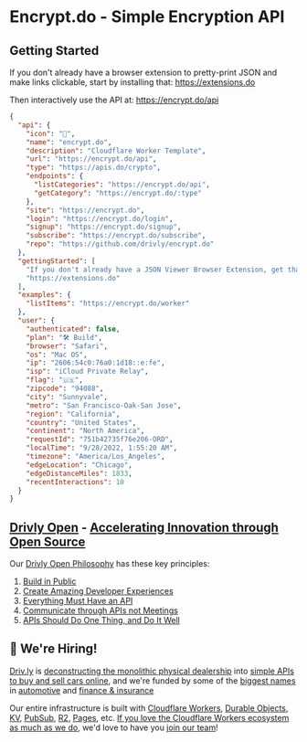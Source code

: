 # Encrypt.do - Simple Encryption API

## Getting Started

If you don't already have a browser extension to pretty-print JSON and make links clickable, start by installing that: <https://extensions.do>

Then interactively use the API at: <https://encrypt.do/api>

```json
{
  "api": {
    "icon": "🚀",
    "name": "encrypt.do",
    "description": "Cloudflare Worker Template",
    "url": "https://encrypt.do/api",
    "type": "https://apis.do/crypto",
    "endpoints": {
      "listCategories": "https://encrypt.do/api",
      "getCategory": "https://encrypt.do/:type"
    },
    "site": "https://encrypt.do",
    "login": "https://encrypt.do/login",
    "signup": "https://encrypt.do/signup",
    "subscribe": "https://encrypt.do/subscribe",
    "repo": "https://github.com/drivly/encrypt.do"
  },
  "gettingStarted": [
    "If you don't already have a JSON Viewer Browser Extension, get that first:",
    "https://extensions.do"
  ],
  "examples": {
    "listItems": "https://encrypt.do/worker"
  },
  "user": {
    "authenticated": false,
    "plan": "🛠 Build",
    "browser": "Safari",
    "os": "Mac OS",
    "ip": "2606:54c0:76a0:1d18::e:fe",
    "isp": "iCloud Private Relay",
    "flag": "🇺🇸",
    "zipcode": "94088",
    "city": "Sunnyvale",
    "metro": "San Francisco-Oak-San Jose",
    "region": "California",
    "country": "United States",
    "continent": "North America",
    "requestId": "751b42735f76e206-ORD",
    "localTime": "9/28/2022, 1:55:20 AM",
    "timezone": "America/Los_Angeles",
    "edgeLocation": "Chicago",
    "edgeDistanceMiles": 1833,
    "recentInteractions": 10
  }
}
```

## [Drivly Open](https://driv.ly/open) - [Accelerating Innovation through Open Source](https://blog.driv.ly/accelerating-innovation-through-open-source)

Our [Drivly Open Philosophy](https://philosophy.do) has these key principles:

1. [Build in Public](https://driv.ly/open/build-in-public)
2. [Create Amazing Developer Experiences](https://driv.ly/open/amazing-developer-experiences)
3. [Everything Must Have an API](https://driv.ly/open/everything-must-have-an-api)
4. [Communicate through APIs not Meetings](https://driv.ly/open/communicate-through-apis-not-meetings)
5. [APIs Should Do One Thing, and Do It Well](https://driv.ly/open/apis-do-one-thing)


##  🚀 We're Hiring!

[Driv.ly](https://driv.ly) is [deconstructing the monolithic physical dealership](https://blog.driv.ly/deconstructing-the-monolithic-physical-dealership) into [simple APIs to buy and sell cars online](https://driv.ly), and we're funded by some of the [biggest names](https://twitter.com/TurnerNovak) in [automotive](https://fontinalis.com/team/#bill-ford) and [finance & insurance](https://www.detroit.vc)

Our entire infrastructure is built with [Cloudflare Workers](https://workers.do), [Durable Objects](https://durable.objects.do), [KV](https://kv.cf), [PubSub](https://pubsub.do), [R2](https://r2.do.cf), [Pages](https://pages.do), etc.  [If you love the Cloudflare Workers ecosystem as much as we do](https://driv.ly/loves/workers), we'd love to have you [join our team](https://careers.do/apply)!


